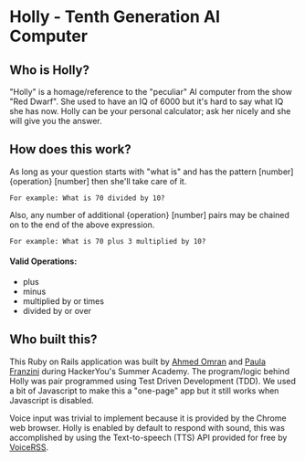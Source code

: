# Holly - Tenth Generation AI Computer

## Who is Holly?
"Holly" is a homage/reference to the "peculiar" AI computer from the show "Red Dwarf". She used to have an IQ of 6000 but it's hard to say what IQ she has now. Holly can be your personal calculator; ask her nicely and she will give you the answer.

## How does this work?
As long as your question starts with "what is" and has the pattern [number] {operation} [number] then she'll take care of it.

`For example: What is 70 divided by 10?`

Also, any number of additional {operation} [number] pairs may be chained on to the end of the above expression.

`For example: What is 70 plus 3 multiplied by 10?`

#### Valid Operations:
* plus
* minus
* multiplied by or times
* divided by or over

## Who built this?
This Ruby on Rails application was built by [Ahmed Omran](http://aomran.com) and [Paula Franzini](http://pfranzini.com) during HackerYou's Summer Academy. The program/logic behind Holly was pair programmed using Test Driven Development (TDD). We used a bit of Javascript to make this a "one-page" app but it still works when Javascript is disabled.

Voice input was trivial to implement because it is provided by the Chrome web browser. Holly is enabled by default to respond with sound, this was accomplished by using the Text-to-speech (TTS) API provided for free by [VoiceRSS](http://www.voicerss.org/).
